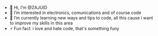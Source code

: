 - 👋 Hi, I’m @ZAJUID
- 👀 I’m interested in electronics, comunications and of course code
- 🌱 I’m currently learning new ways and tips to code, all this cause i want to improve my skills in this area
- ⚡ Fun fact: i love and hate code, that's something funy

